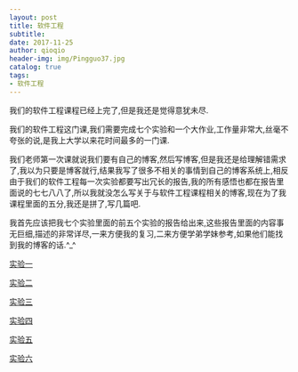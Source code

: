 ```yaml
---
layout: post
title: 软件工程
subtitle:  
date: 2017-11-25
author: qioqio
header-img: img/Pingguo37.jpg
catalog: true
tags:                             
- 软件工程
---
```


我们的软件工程课程已经上完了,但是我还是觉得意犹未尽.

我们的软件工程这门课,我们需要完成七个实验和一个大作业,工作量非常大,丝毫不夸张的说,是我上大学以来花时间最多的一门课.

我们老师第一次课就说我们要有自己的博客,然后写博客,但是我还是给理解错需求了,我以为只要是博客就行,结果我写了很多不相关的事情到自己的博客系统上,相反由于我们的软件工程每一次实验都要写出冗长的报告,我的所有感悟也都在报告里面说的七七八八了,所以我就没怎么写关于与软件工程课程相关的博客,现在为了我课程里面的五分,我还是拼了,写几篇吧.

我首先应该把我七个实验里面的前五个实验的报告给出来,这些报告里面的内容事无巨细,描述的非常详尽,一来方便我的复习,二来方便学弟学妹参考,如果他们能找到我的博客的话.^_^


[实验一](https://1drv.ms/w/s!AnNBkUkEHDfjhnB8lVON6v1jPB8a)

[实验二](https://1drv.ms/w/s!AnNBkUkEHDfjhnL_pnHWitvCx8aR)

[实验三](https://1drv.ms/w/s!AnNBkUkEHDfjhnTW9qYALMFtGLAH)

[实验四](https://1drv.ms/b/s!AnNBkUkEHDfjhnX8-NvR6MtOR58e)

[实验五](https://1drv.ms/w/s!AnNBkUkEHDfjhncGdhjmpv2HysW6)

[实验六](https://1drv.ms/w/s!AnNBkUkEHDfjhnbIAR4mxrhjQKa3)





































